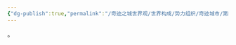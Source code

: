 ```yaml
---
{"dg-publish":true,"permalink":"/奇迹之城世界观/世界构成/势力组织/奇迹城市/第四城市（Quarta Urbs)/金水区/","dgPassFrontmatter":true}
---
```


。